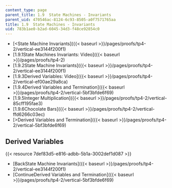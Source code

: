 ```yaml
---
content_type: page
parent_title: 1.9  State Machines - Invariants
parent_uid: 470546ac-8124-6c93-8505-a0f7571765aa
title: 1.9  State Machines - Invariants
uid: 783b1ae0-b2ad-6045-34d3-f48ce92854c0
---
```


*   [\<State Machine Invariants]({{< baseurl >}}/pages/proofs/tp4-2/vertical-ee3144f200f1)
*   [1.9.1State Machines Invariants: Video]({{< baseurl >}}/pages/proofs/tp4-2)
*   [1.9.2State Machine Invariants]({{< baseurl >}}/pages/proofs/tp4-2/vertical-ee3144f200f1)
*   [1.9.3Derived Variables: Video]({{< baseurl >}}/pages/proofs/tp4-2/vertical-ef00ae29a8ca)
*   [1.9.4Derived Variables and Termination]({{< baseurl >}}/pages/proofs/tp4-2/vertical-5bf3bfde6f69)
*   [1.9.5Integer Multiplication]({{< baseurl >}}/pages/proofs/tp4-2/vertical-85cff195fae3)
*   [1.9.6Chocolate Bars]({{< baseurl >}}/pages/proofs/tp4-2/vertical-ffd6266c03ec)
*   [\>Derived Variables and Termination]({{< baseurl >}}/pages/proofs/tp4-2/vertical-5bf3bfde6f69)

Derived Variables
-----------------

{{< resource 7def83d5-e816-adbb-5b1a-3002def1d087 >}}

*   [BackState Machine Invariants]({{< baseurl >}}/pages/proofs/tp4-2/vertical-ee3144f200f1)
*   [ContinueDerived Variables and Termination]({{< baseurl >}}/pages/proofs/tp4-2/vertical-5bf3bfde6f69)